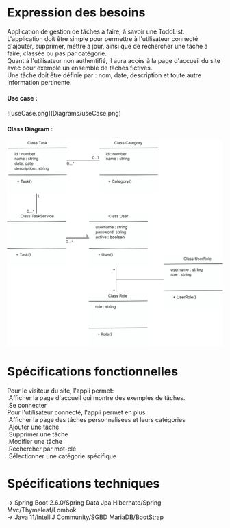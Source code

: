 <h1>Expression des besoins</h1>
<p>Application de gestion de tâches à faire, à savoir une TodoList.<br>
L'application doit être simple pour permettre à l'utilisateur connecté
d'ajouter, supprimer, mettre à jour, ainsi que de rechercher une tâche à faire,
classée ou pas par catégorie.<br>
Quant à l'utilisateur non authentifié, il aura accès à la page d'accueil du site
avec pour exemple un ensemble de tâches fictives.<br>
Une tâche doit être définie par : nom, date, description et toute autre information
pertinente.</p>

<h4>Use case : </h4> 
![useCase.png](Diagrams/useCase.png)

<h4> Class Diagram : </h4>

![img.png](Diagrams/img.png)

<h1>Spécifications fonctionnelles</h1>
<p>Pour le visiteur du site, l'appli permet:<br>
.Afficher la page d'accueil qui montre des exemples de tâches.<br>
.Se connecter<br>
Pour l'utilisateur connecté, l'appli permet en plus: <br>
.Afficher la page des tâches personnalisées et leurs catégories<br>
.Ajouter une tâche <br>
.Supprimer une tâche<br>
.Modifier une tâche<br>
.Rechercher par mot-clé<br>
.Sélectionner une catégorie spécifique<br>
</p>

<h1>Spécifications techniques</h1>
<p>-> Spring Boot 2.6.0/Spring Data Jpa Hibernate/Spring Mvc/Thymeleaf/Lombok<br>
-> Java 11/IntelliJ Community/SGBD MariaDB/BootStrap
</p>